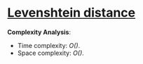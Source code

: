 # [Levenshtein distance](https://stepik.org/lesson/13258/step/8?unit=3443)

__Complexity Analysis__:

* Time complexity: _O()_.
* Space complexity: _O()_.

<!-- TODO: -->
